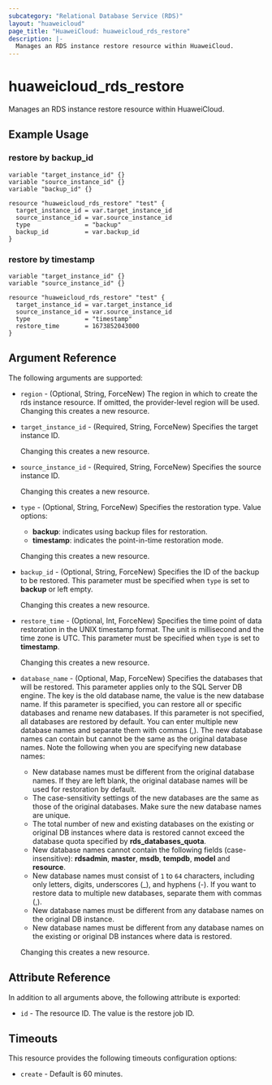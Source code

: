 ```yaml
---
subcategory: "Relational Database Service (RDS)"
layout: "huaweicloud"
page_title: "HuaweiCloud: huaweicloud_rds_restore"
description: |-
  Manages an RDS instance restore resource within HuaweiCloud.
---
```


# huaweicloud_rds_restore

Manages an RDS instance restore resource within HuaweiCloud.

## Example Usage

### restore by backup_id

```hcl
variable "target_instance_id" {}
variable "source_instance_id" {}
variable "backup_id" {}

resource "huaweicloud_rds_restore" "test" {
  target_instance_id = var.target_instance_id
  source_instance_id = var.source_instance_id
  type               = "backup"
  backup_id          = var.backup_id
}
```

### restore by timestamp

```hcl
variable "target_instance_id" {}
variable "source_instance_id" {}

resource "huaweicloud_rds_restore" "test" {
  target_instance_id = var.target_instance_id
  source_instance_id = var.source_instance_id
  type               = "timestamp"
  restore_time       = 1673852043000
}
```

## Argument Reference

The following arguments are supported:

* `region` - (Optional, String, ForceNew) The region in which to create the rds instance resource. If omitted, the
  provider-level region will be used. Changing this creates a new resource.

* `target_instance_id` - (Required, String, ForceNew) Specifies the target instance ID.

  Changing this creates a new resource.

* `source_instance_id` - (Required, String, ForceNew) Specifies the source instance ID.

  Changing this creates a new resource.

* `type` - (Optional, String, ForceNew) Specifies the restoration type. Value options:
  + **backup**: indicates using backup files for restoration.
  + **timestamp**: indicates the point-in-time restoration mode.

  Changing this creates a new resource.

* `backup_id` - (Optional, String, ForceNew) Specifies the ID of the backup to be restored. This parameter must be
  specified when `type` is set to **backup** or left empty.

  Changing this creates a new resource.

* `restore_time` - (Optional, Int, ForceNew) Specifies the time point of data restoration in the UNIX timestamp format.
  The unit is millisecond and the time zone is UTC. This parameter must be specified when `type` is set to **timestamp**.

  Changing this creates a new resource.

* `database_name` - (Optional, Map, ForceNew) Specifies the databases that will be restored. This parameter applies only
  to the SQL Server DB engine. The key is the old database name, the value is the new database name. If this parameter is
  specified, you can restore all or specific databases and rename new databases. If this parameter is not specified, all
  databases are restored by default. You can enter multiple new database names and separate them with commas (,). The new
  database names can contain but cannot be the same as the original database names. Note the following when you are
  specifying new database names:
  + New database names must be different from the original database names. If they are left blank, the original database
    names will be used for restoration by default.
  + The case-sensitivity settings of the new databases are the same as those of the original databases. Make sure the new
    database names are unique.
  + The total number of new and existing databases on the existing or original DB instances where data is restored cannot
    exceed the database quota specified by **rds_databases_quota**.
  + New database names cannot contain the following fields (case-insensitive): **rdsadmin**, **master**, **msdb**,
    **tempdb**, **model** and **resource**.
  + New database names must consist of `1` to `64` characters, including only letters, digits, underscores (_), and
    hyphens (-). If you want to restore data to multiple new databases, separate them with commas (,).
  + New database names must be different from any database names on the original DB instance.
  + New database names must be different from any database names on the existing or original DB instances where data is
    restored.

  Changing this creates a new resource.

## Attribute Reference

In addition to all arguments above, the following attribute is exported:

* `id` - The resource ID. The value is the restore job ID.

## Timeouts

This resource provides the following timeouts configuration options:

* `create` - Default is 60 minutes.
